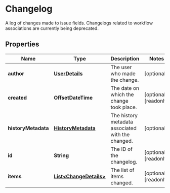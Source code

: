 

# Changelog

A log of changes made to issue fields. Changelogs related to workflow associations are currently being deprecated.

## Properties

| Name | Type | Description | Notes |
|------------ | ------------- | ------------- | -------------|
|**author** | [**UserDetails**](UserDetails.md) | The user who made the change. |  [optional] |
|**created** | **OffsetDateTime** | The date on which the change took place. |  [optional] [readonly] |
|**historyMetadata** | [**HistoryMetadata**](HistoryMetadata.md) | The history metadata associated with the changed. |  [optional] |
|**id** | **String** | The ID of the changelog. |  [optional] [readonly] |
|**items** | [**List&lt;ChangeDetails&gt;**](ChangeDetails.md) | The list of items changed. |  [optional] [readonly] |



